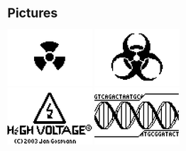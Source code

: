 # Pictures

[![radiation](./atomic.gif)](./Pic1.8xi)
[![biohazard](./biohaz.gif)](./Pic6.8xi)
[![voltage](./highvolt.gif)](./Pic2.8xi)
[![dna](./dna.gif)](./Pic7.8xi)
